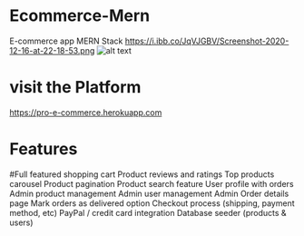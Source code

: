 # Ecommerce-Mern
E-commerce app MERN Stack
https://i.ibb.co/JqVJGBV/Screenshot-2020-12-16-at-22-18-53.png
![alt text](https://i.ibb.co/JqVJGBV/Screenshot-2020-12-16-at-22-18-53.png)
# visit the Platform 
https://pro-e-commerce.herokuapp.com
# Features
#Full featured shopping cart
Product reviews and ratings
Top products carousel
Product pagination
Product search feature
User profile with orders
Admin product management
Admin user management
Admin Order details page
Mark orders as delivered option
Checkout process (shipping, payment method, etc)
PayPal / credit card integration
Database seeder (products & users)

